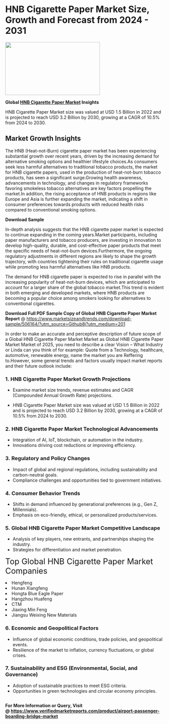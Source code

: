 <H1>HNB Cigarette Paper Market Size, Growth and Forecast from 2024 - 2031</H1><img class="aligncenter size-medium wp-image-584254" src="https://thirdeyenews.in/wp-content/uploads/2024/09/Global-Market-Research-300x168.jpeg" alt="" width="300" height="168" /><p><strong>Global&nbsp;<a href="https://www.marketsizeandtrends.com/download-sample/506164/?utm_source=Github8j?utm_medium=201">HNB Cigarette Paper Market</a> Insights</strong></p><p>HNB Cigarette Paper Market size was valued at USD 1.5 Billion in 2022 and is projected to reach USD 3.2 Billion by 2030, growing at a CAGR of 10.5% from 2024 to 2030.</p><p><h2>Market Growth Insights</h2> <p>The HNB (Heat-not-Burn) cigarette paper market has been experiencing substantial growth over recent years, driven by the increasing demand for alternative smoking options and healthier lifestyle choices.As consumers seek less harmful alternatives to traditional tobacco products, the market for HNB cigarette papers, used in the production of heat-not-burn tobacco products, has seen a significant surge.Growing health awareness, advancements in technology, and changes in regulatory frameworks favoring smokeless tobacco alternatives are key factors propelling the market.In addition, the rising acceptance of HNB products in regions like Europe and Asia is further expanding the market, indicating a shift in consumer preferences towards products with reduced health risks compared to conventional smoking options.</p> <p><strong>Download Sample</strong></p> <p>In-depth analysis suggests that the HNB cigarette paper market is expected to continue expanding in the coming years.Market participants, including paper manufacturers and tobacco producers, are investing in innovation to develop high-quality, durable, and cost-effective paper products that meet the specific needs of heat-not-burn devices.Furthermore, the ongoing regulatory adjustments in different regions are likely to shape the growth trajectory, with countries tightening their rules on traditional cigarette usage while promoting less harmful alternatives like HNB products.</p> <p>The demand for HNB cigarette paper is expected to rise in parallel with the increasing popularity of heat-not-burn devices, which are anticipated to account for a larger share of the global tobacco market.This trend is evident in both emerging and developed markets, where HNB products are becoming a popular choice among smokers looking for alternatives to conventional cigarettes.</p> <p><span class=""><strong>Download Full PDF Sample Copy of Global HNB Cigarette Paper Market Report</strong> @ <a href="https://www.marketsizeandtrends.com/download-sample/506164/?utm_source=Github8j?utm_medium=201" target="_blank">https://www.marketsizeandtrends.com/download-sample/506164/?utm_source=Github8j?utm_medium=201</a></span></p><p>In order to make an accurate and perceptive description of future scope of a Global&nbsp;HNB Cigarette Paper Market Market as Global&nbsp;HNB Cigarette Paper Market Market of 2025, you need to describe a clear Vision &ndash; What Industry or Linda can you think of for example: Quote from a Technology, healthcare, automotive, renewable energy, name the market you are Reffering to.However, some general trends and factors usually impact market reports and their future outlook include:</p><h3>1.&nbsp;<strong>HNB Cigarette Paper Market Growth Projections</strong></h3><ul><li>Examine market size trends, revenue estimates and CAGR (Compounded Annual Growth Rate) projections.</li><li><p>HNB Cigarette Paper Market size was valued at USD 1.5 Billion in 2022 and is projected to reach USD 3.2 Billion by 2030, growing at a CAGR of 10.5% from 2024 to 2030.</p></li></ul><h3>2.&nbsp;<strong>HNB Cigarette Paper Market Technological Advancements</strong></h3><ul><li>Integration of AI, IoT, blockchain, or automation in the industry.</li><li>Innovations driving cost reductions or improving efficiency.</li></ul><h3>3.&nbsp;<strong>Regulatory and Policy Changes</strong></h3><ul><li>Impact of global and regional regulations, including sustainability and carbon-neutral goals.</li><li>Compliance challenges and opportunities tied to government initiatives.</li></ul><h3>4.&nbsp;<strong>Consumer Behavior Trends</strong></h3><ul><li>Shifts in demand influenced by generational preferences (e.g., Gen Z, Millennials).</li><li>Emphasis on eco-friendly, ethical, or personalized products/services.</li></ul><h3>5.&nbsp;<strong>Global HNB Cigarette Paper Market Competitive Landscape</strong></h3><ul><li>Analysis of key players, new entrants, and partnerships shaping the industry.</li><li>Strategies for differentiation and market penetration.</li></ul><p data-pm-slice="1 1 []"><span style="color: inherit; font-family: inherit; font-size: 25px;">Top Global HNB Cigarette Paper Market Companies</span></p><div class="" data-test-id=""><p><li>Hengfeng</li><li> Hunan Xiangfeng</li><li> Hongta Blue Eagle Paper</li><li> Hangzhou Huafeng</li><li> CTM</li><li> Jiaxing Min Feng</li><li> Jiangsu Weixing New Materials</li></p></div><h3>6.&nbsp;<strong>Economic and Geopolitical Factors</strong></h3><ul><li>Influence of global economic conditions, trade policies, and geopolitical events.</li><li>Resilience of the market to inflation, currency fluctuations, or global crises.</li></ul><h3>7.&nbsp;<strong>Sustainability and ESG (Environmental, Social, and Governance)</strong></h3><ul><li>Adoption of sustainable practices to meet ESG criteria.</li><li>Opportunities in green technologies and circular economy principles.</li></ul><h2><strong style="font-size: 14px;">For More Information or Query, Visit @&nbsp;</strong><a style="background-color: #ffffff; font-size: 14px;" href="https://www.marketsizeandtrends.com/report/hnb-cigarette-paper-market/" target="_blank">https://www.verifiedmarketreports.com/product/airport-passenger-boarding-bridge-market</a></h2>